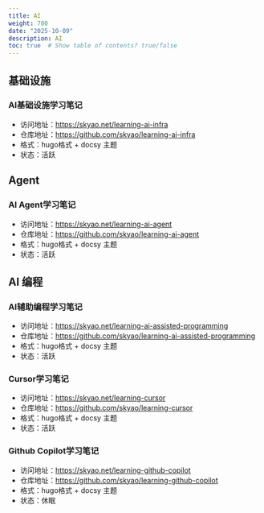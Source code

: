 ```yaml
---
title: AI
weight: 700
date: "2025-10-09"
description: AI
toc: true  # Show table of contents? true/false
---
```


## 基础设施

### AI基础设施学习笔记


- 访问地址：<https://skyao.net/learning-ai-infra>
- 仓库地址：<https://github.com/skyao/learning-ai-infra>
- 格式：hugo格式 + docsy 主题
- 状态：活跃

## Agent

### AI Agent学习笔记


- 访问地址：<https://skyao.net/learning-ai-agent>
- 仓库地址：<https://github.com/skyao/learning-ai-agent>
- 格式：hugo格式 + docsy 主题
- 状态：活跃


## AI 编程

### AI辅助编程学习笔记

- 访问地址：<https://skyao.net/learning-ai-assisted-programming>
- 仓库地址：<https://github.com/skyao/learning-ai-assisted-programming>
- 格式：hugo格式 + docsy 主题
- 状态：活跃

### Cursor学习笔记

- 访问地址：<https://skyao.net/learning-cursor>
- 仓库地址：<https://github.com/skyao/learning-cursor>
- 格式：hugo格式 + docsy 主题
- 状态：活跃

### Github Copilot学习笔记

- 访问地址：<https://skyao.net/learning-github-copilot>
- 仓库地址：<https://github.com/skyao/learning-github-copilot>
- 格式：hugo格式 + docsy 主题
- 状态：休眠